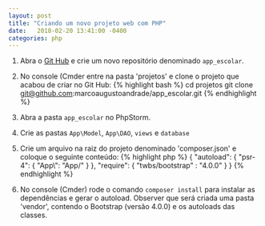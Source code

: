 ```yaml
---
layout: post
title: "Criando um novo projeto web com PHP"
date:   2018-02-20 13:41:00 -0400
categories: php
---
```

1) Abra o [Git Hub](http://github.com) e crie um novo repositório denominado `app_escolar`.

2) No console (Cmder entre na pasta 'projetos' e clone o projeto que acabou de criar no Git Hub:
{% highlight bash %}
cd projetos
git clone git@github.com:marcoaugustoandrade/app_escolar.git
{% endhighlight %}

3) Abra a pasta `app_escolar` no PhpStorm.

4) Crie as pastas `App\Model`, `App\DAO`, `views` e `database`

5) Crie um arquivo na raiz do projeto denominado 'composer.json' e coloque o seguinte conteúdo:
{% highlight php %}
{
  "autoload": {
    "psr-4": {
      "App\\": "App/"
    }
  },
  "require": {
    "twbs/bootstrap" : "4.0.0"
  }
}
{% endhighlight %}

6) No console (Cmder) rode o comando `composer install` para instalar as dependências e gerar o autoload.
Observer que será criada uma pasta 'vendor', contendo o Bootstrap (versão 4.0.0) e os autoloads das classes.
